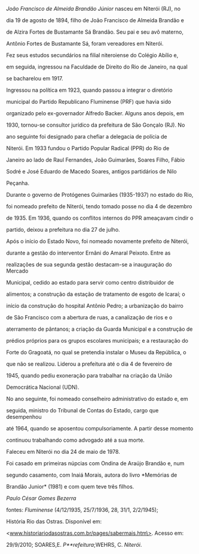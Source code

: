 

*João Francisco de Almeida Brandão Júnior* nasceu em Niterói (RJ), no

dia 19 de agosto de 1894, filho de João Francisco de Almeida Brandão e

de Alzira Fortes de Bustamante Sá Brandão. Seu pai e seu avô materno,

Antônio Fortes de Bustamante Sá, foram vereadores em Niterói.



Fez seus estudos secundários na filial niteroiense do Colégio Abílio e,

em seguida, ingressou na Faculdade de Direito do Rio de Janeiro, na qual

se bacharelou em 1917.



Ingressou na política em 1923, quando passou a integrar o diretório

municipal do Partido Republicano Fluminense (PRF) que havia sido

organizado pelo ex-governador Alfredo Backer. Alguns anos depois, em

1930, tornou-se consultor jurídico da prefeitura de São Gonçalo (RJ). No

ano seguinte foi designado para chefiar a delegacia de polícia de

Niterói. Em 1933 fundou o Partido Popular Radical (PPR) do Rio de

Janeiro ao lado de Raul Fernandes, João Guimarães, Soares Filho, Fábio

Sodré e José Eduardo de Macedo Soares, antigos partidários de Nilo

Peçanha.



Durante o governo de Protógenes Guimarães (1935-1937) no estado do Rio,

foi nomeado prefeito de Niterói, tendo tomado posse no dia 4 de dezembro

de 1935. Em 1936, quando os conflitos internos do PPR ameaçavam cindir o

partido, deixou a prefeitura no dia 27 de julho.



Após o início do Estado Novo, foi nomeado novamente prefeito de Niterói,

durante a gestão do interventor Ernâni do Amaral Peixoto. Entre as

realizações de sua segunda gestão destacam-se a inauguração do Mercado

Municipal, cedido ao estado para servir como centro distribuidor de

alimentos; a construção da estação de tratamento de esgoto de Icaraí; o

início da construção do hospital Antônio Pedro; a urbanização do bairro

de São Francisco com a abertura de ruas, a canalização de rios e o

aterramento de pântanos; a criação da Guarda Municipal e a construção de

prédios próprios para os grupos escolares municipais; e a restauração do

Forte do Gragoatá, no qual se pretendia instalar o Museu da República, o

que não se realizou. Liderou a prefeitura até o dia 4 de fevereiro de

1945, quando pediu exoneração para trabalhar na criação da União

Democrática Nacional (UDN).



No ano seguinte, foi nomeado conselheiro administrativo do estado e, em

seguida, ministro do Tribunal de Contas do Estado, cargo que desempenhou

até 1964, quando se aposentou compulsoriamente. A partir desse momento

continuou trabalhando como advogado até a sua morte.



Faleceu em Niterói no dia 24 de maio de 1978.



Foi casado em primeiras núpcias com Ondina de Araújo Brandão e, num

segundo casamento, com Inaiá Morais, autora do livro *Memórias de

Brandão Junior* (1981) e com quem teve três filhos.



*Paulo César Gomes Bezerra*



fontes: *Fluminense* (4/12/1935, 25/7/1936, 28, 31/1, 2/2/1945);

História Rio das Ostras. Disponível em:

\<www.historiariodasostras.com.br/pages/sabermais.htm\>. Acesso em:

29/9/2010; SOARES,E. *P**refeitura*;WEHRS, C. *Niterói*.

